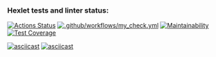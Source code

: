 ### Hexlet tests and linter status:
[![Actions Status](https://github.com/dmkael/python-project-50/actions/workflows/hexlet-check.yml/badge.svg)](https://github.com/dmkael/python-project-50/actions)
[![.github/workflows/my_check.yml](https://github.com/dmkael/python-project-50/actions/workflows/my_check.yml/badge.svg)](https://github.com/dmkael/python-project-50/actions/workflows/my_check.yml)
[![Maintainability](https://api.codeclimate.com/v1/badges/e305410ffe47028932e3/maintainability)](https://codeclimate.com/github/dmkael/python-project-50/maintainability)
[![Test Coverage](https://api.codeclimate.com/v1/badges/e305410ffe47028932e3/test_coverage)](https://codeclimate.com/github/dmkael/python-project-50/test_coverage)

[![asciicast](https://asciinema.org/a/nTjTDEeQX51bqjVB29Kf5dXuN.svg)](https://asciinema.org/a/nTjTDEeQX51bqjVB29Kf5dXuN)
[![asciicast](https://asciinema.org/a/smmJVjSsTFXI1phck4qOGRCU4.svg)](https://asciinema.org/a/smmJVjSsTFXI1phck4qOGRCU4)
